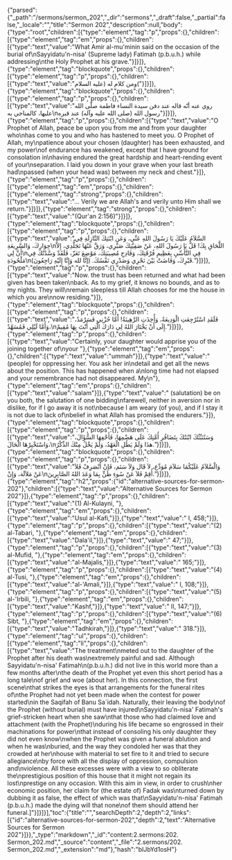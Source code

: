 {"parsed":{"_path":"/sermons/sermon_202","_dir":"sermons","_draft":false,"_partial":false,"_locale":"","title":"Sermon 202","description":null,"body":{"type":"root","children":[{"type":"element","tag":"p","props":{},"children":[{"type":"element","tag":"em","props":{},"children":[{"type":"text","value":"What Amir al-mu'minin said on the occasion of the burial of\nSayyidatu'n-nisa' (Supreme lady) Fatimah (p.b.u.h.) while addressing\nthe Holy Prophet at his grave."}]}]},{"type":"element","tag":"blockquote","props":{},"children":[{"type":"element","tag":"p","props":{},"children":[{"type":"text","value":"ومن كلام له (عليه السلام("}]}]},{"type":"element","tag":"blockquote","props":{},"children":[{"type":"element","tag":"p","props":{},"children":[{"type":"text","value":"روي عنه أنّه قاله عند دفن سيدة النساء فاطمة صلّى الله عليها، كالمناجي به\nرسول الله (صلى الله عليه وآله) عند قبره"}]}]},{"type":"element","tag":"p","props":{},"children":[{"type":"text","value":"O Prophet of Allah, peace be upon you from me and from your daughter who\nhas come to you and who has hastened to meet you. O Prophet of Allah, my\npatience about your chosen (daughter) has been exhausted, and my power\nof endurance has weakened, except that I have ground for consolation in\nhaving endured the great hardship and heart-rending event of your\nseparation. I laid you down in your grave when your last breath had\npassed (when your head was) between my neck and chest."}]},{"type":"element","tag":"p","props":{},"children":[{"type":"element","tag":"em","props":{},"children":[{"type":"element","tag":"strong","props":{},"children":[{"type":"text","value":"... Verily we are Allah's and verily unto Him shall we return."}]}]},{"type":"element","tag":"strong","props":{},"children":[{"type":"text","value":"(Qur'an 2:156)"}]}]},{"type":"element","tag":"blockquote","props":{},"children":[{"type":"element","tag":"p","props":{},"children":[{"type":"text","value":"السَّلاَمُ عَلَيْكَ يَا رَسُولَ اللهِ عَنِّي، وَعَنِ ابْنَتِكَ النَّازِلَةِ فِي جِوَارِكَ، وَالسَّرِيعَةِ\nاللَّحَاقِ بِكَ! قَلَّ يَا رَسُولَ اللهِ، عَنْ صَفِيَّتِكَ صَبْرِي، وَرَقَّ عَنْهَا تَجَلُّدِي، إِلاَّ أَنَّ لِي\nفِي التَّأَسِّيِ بِعَظِيمِ فُرْقَتِكَ، وَفَادِحِ مُصِيبَتِكَ، مَوْضِعَ تَعَزّ، فَلَقَدْ وَسَّدْتُكَ فِي مَلْحُودَةِ\nقَبْرِكَ، وَفَاضَتْ بَيْنَ نَحْرِي وَصَدْرِي نَفْسُكَ. (إنَّا لله وَإِنَّا إِلَيْهِ رَاجِعُونَ)."}]}]},{"type":"element","tag":"p","props":{},"children":[{"type":"text","value":"Now. the trust has been returned and what had been given has been taken\nback. As to my grief, it knows no bounds, and as to my nights. They will\nremain sleepless till Allah chooses for me the house in which you are\nnow residing."}]},{"type":"element","tag":"blockquote","props":{},"children":[{"type":"element","tag":"p","props":{},"children":[{"type":"text","value":"فَلَقَدِ اسْتُرْجِعَتِ الْوَدِيعَةُ، وَأُخِذَتِ الرَّهِينَةُ! أَمَّا حُزْنِي فَسَرْمَدٌ، وَأَمَّا لَيْلِي فَمُسَهَّدٌ،\nإِلَى أَنْ يَخْتَارَ اللهُ لِي دَارَكَ الَّتِي أَنْتَ بِهَا مُقِيمٌ."}]}]},{"type":"element","tag":"p","props":{},"children":[{"type":"text","value":"Certainly, your daughter would apprise you of the joining together of\nyour  "},{"type":"element","tag":"em","props":{},"children":[{"type":"text","value":"ummah"}]},{"type":"text","value":" (people) for oppressing her. You ask her in\ndetail and get all the news about the position. This has happened when a\nlong time had not elapsed and your remembrance had not disappeared. My\n"},{"type":"element","tag":"em","props":{},"children":[{"type":"text","value":"salam"}]},{"type":"text","value":" (salutation) be on you both, the salutation of one bidding\nfarewell, neither in aversion nor in dislike, for if I go away it is not\nbecause I am weary (of you), and if I stay it is not due to lack of\nbelief in what Allah has promised the endurers."}]},{"type":"element","tag":"blockquote","props":{},"children":[{"type":"element","tag":"p","props":{},"children":[{"type":"text","value":"وَسَتُنَبِّئُكَ ابْنَتُكَ بِتَضَافُرِ أُمَّتِكَ عَلَى هَضْمِهَا، فَأَحْفِهَا السُّؤَالَ، وَاسْتَخْبِرْهَا الْحَالَ،\nهذَا وَلَمْ يَطُلِ الْعَهْدُ، وَلَمْ يَخْلُ مِنْكَ الذِّكْرُ."}]}]},{"type":"element","tag":"blockquote","props":{},"children":[{"type":"element","tag":"p","props":{},"children":[{"type":"text","value":"وَالْسَّلاَمُ عَلَيْكُمَا سَلاَمَ مُوَدِّع، لاَ قَال وَلاَ سَئم، فَإنْ أَنْصَرِفْ فَلاَ عَنْ مَلاَلَة، وَإِنْ\nأُقِمْ فَلاَ عَنْ سُوءِ ظَنٍّ بِمَا وَعَدَ اللهُ الصَّابِرِينَ."}]}]},{"type":"element","tag":"h2","props":{"id":"alternative-sources-for-sermon-202"},"children":[{"type":"text","value":"Alternative Sources for Sermon 202"}]},{"type":"element","tag":"p","props":{},"children":[{"type":"text","value":"(1) Al-Kulayni, "},{"type":"element","tag":"em","props":{},"children":[{"type":"text","value":"Usul al-Kafi,"}]},{"type":"text","value":" I, 458;"}]},{"type":"element","tag":"p","props":{},"children":[{"type":"text","value":"(2) al-Tabari, "},{"type":"element","tag":"em","props":{},"children":[{"type":"text","value":"Dala'il,"}]},{"type":"text","value":" 47;"}]},{"type":"element","tag":"p","props":{},"children":[{"type":"text","value":"(3) al-Mufid, "},{"type":"element","tag":"em","props":{},"children":[{"type":"text","value":"al-Majalis,"}]},{"type":"text","value":" 165;"}]},{"type":"element","tag":"p","props":{},"children":[{"type":"text","value":"(4) al-Tusi, "},{"type":"element","tag":"em","props":{},"children":[{"type":"text","value":"al-'Amali,"}]},{"type":"text","value":" I, 108;"}]},{"type":"element","tag":"p","props":{},"children":[{"type":"text","value":"(5) al-'Irbili, "},{"type":"element","tag":"em","props":{},"children":[{"type":"text","value":"Kashf,"}]},{"type":"text","value":" II, 147;"}]},{"type":"element","tag":"p","props":{},"children":[{"type":"text","value":"(6) Sibt, "},{"type":"element","tag":"em","props":{},"children":[{"type":"text","value":"Tadhkirah,"}]},{"type":"text","value":" 318."}]},{"type":"element","tag":"ul","props":{},"children":[{"type":"element","tag":"li","props":{},"children":[{"type":"text","value":"The treatment\nmeted out to the daughter of the Prophet after his death was\nextremely painful and sad. Although Sayyidatu'n-nisa' Fatimah\n(p.b.u.h.) did not live in this world more than a few months after\nthe death of the Prophet yet even this short period has a long tale\nof grief and woe (about her). In this connection, the first scene\nthat strikes the eyes is that arrangements for the funeral rites of\nthe Prophet had not yet been made when the contest for power started\nin the Saqifah of Banu Sa`idah. Naturally, their leaving the body\nof the Prophet (without burial) must have injured\nSayyidatu'n-nisa' Fatimah's grief-stricken heart when she saw\nthat those who had claimed love and attachment (with the Prophet)\nduring his life became so engrossed in their machinations for power\nthat instead of consoling his only daughter they did not even know\nwhen the Prophet was given a funeral ablution and when he was\nburied, and the way they condoled her was that they crowded at her\nhouse with material to set fire to it and tried to secure allegiance\nby force with all the display of oppression, compulsion and\nviolence. All these excesses were with a view to so obliterate the\nprestigious position of this house that it might not regain its lost\nprestige on any occasion. With this aim in view, in order to crush\nher economic position, her claim for (the estate of) Fadak was\nturned down by dubbing it as false, the effect of which was that\nSayyidatu'n-nisa' Fatimah (p.b.u.h.) made the dying will that none\nof them should attend her funeral.]"}]}]}],"toc":{"title":"","searchDepth":2,"depth":2,"links":[{"id":"alternative-sources-for-sermon-202","depth":2,"text":"Alternative Sources for Sermon 202"}]}},"_type":"markdown","_id":"content:2.sermons:202. Sermon_202.md","_source":"content","_file":"2.sermons/202. Sermon_202.md","_extension":"md"},"hash":"bIJbYd1osH"}